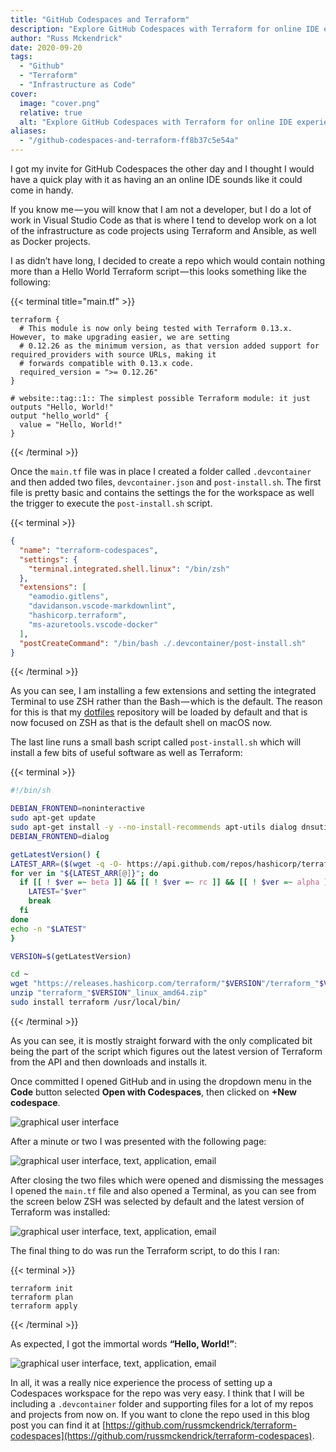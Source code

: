 ```yaml
---
title: "GitHub Codespaces and Terraform"
description: "Explore GitHub Codespaces with Terraform for online IDE experience. Easily set up a workspace for infrastructure as code projects using Terraform and Ansible."
author: "Russ Mckendrick"
date: 2020-09-20
tags:
  - "Github"
  - "Terraform"
  - "Infrastructure as Code"
cover:
  image: "cover.png"
  relative: true
  alt: "Explore GitHub Codespaces with Terraform for online IDE experience. Easily set up a workspace for infrastructure as code projects using Terraform and Ansible."
aliases:
  - "/github-codespaces-and-terraform-ff8b37c5e54a"
---
```


I got my invite for GitHub Codespaces the other day and I thought I would have a quick play with it as having an an online IDE sounds like it could come in handy.

If you know me — you will know that I am not a developer, but I do a lot of work in Visual Studio Code as that is where I tend to develop work on a lot of the infrastructure as code projects using Terraform and Ansible, as well as Docker projects.

I as didn’t have long, I decided to create a repo which would contain nothing more than a Hello World Terraform script — this looks something like the following:

{{< terminal title="main.tf" >}}
``` hcl
terraform {
  # This module is now only being tested with Terraform 0.13.x. However, to make upgrading easier, we are setting
  # 0.12.26 as the minimum version, as that version added support for required_providers with source URLs, making it
  # forwards compatible with 0.13.x code.
  required_version = ">= 0.12.26"
}

# website::tag::1:: The simplest possible Terraform module: it just outputs "Hello, World!"
output "hello_world" {
  value = "Hello, World!"
}
```
{{< /terminal >}}

Once the `main.tf` file was in place I created a folder called `.devcontainer` and then added two files, `devcontainer.json` and `post-install.sh`. The first file is pretty basic and contains the settings the for the workspace as well the trigger to execute the `post-install.sh` script.

{{< terminal >}}
```json
{
  "name": "terraform-codespaces",
  "settings": {
    "terminal.integrated.shell.linux": "/bin/zsh"
  },
  "extensions": [
    "eamodio.gitlens",
    "davidanson.vscode-markdownlint",
    "hashicorp.terraform",
    "ms-azuretools.vscode-docker"
  ],
  "postCreateCommand": "/bin/bash ./.devcontainer/post-install.sh"
}
```
{{< /terminal >}}

As you can see, I am installing a few extensions and setting the integrated Terminal to use ZSH rather than the Bash — which is the default. The reason for this is that my [dotfiles](https://github.com/russmckendrick/dotfiles) repository will be loaded by default and that is now focused on ZSH as that is the default shell on macOS now.

The last line runs a small bash script called `post-install.sh` which will install a few bits of useful software as well as Terraform:

{{< terminal >}}
``` bash
#!/bin/sh

DEBIAN_FRONTEND=noninteractive
sudo apt-get update
sudo apt-get install -y --no-install-recommends apt-utils dialog dnsutils httpie wget unzip curl jq
DEBIAN_FRONTEND=dialog

getLatestVersion() {
LATEST_ARR=($(wget -q -O- https://api.github.com/repos/hashicorp/terraform/releases 2> /dev/null | awk '/tag_name/ {print $2}' | cut -d '"' -f 2 | cut -d 'v' -f 2))
for ver in "${LATEST_ARR[@]}"; do
  if [[ ! $ver =~ beta ]] && [[ ! $ver =~ rc ]] && [[ ! $ver =~ alpha ]]; then
    LATEST="$ver"
    break
  fi
done
echo -n "$LATEST"
}

VERSION=$(getLatestVersion)

cd ~
wget "https://releases.hashicorp.com/terraform/"$VERSION"/terraform_"$VERSION"_linux_amd64.zip"
unzip "terraform_"$VERSION"_linux_amd64.zip"
sudo install terraform /usr/local/bin/
```
{{< /terminal >}}

As you can see, it is mostly straight forward with the only complicated bit being the part of the script which figures out the latest version of Terraform from the API and then downloads and installs it.

Once committed I opened GitHub and in using the dropdown menu in the **Code** button selected **Open with Codespaces**, then clicked on **+New codespace**.

![graphical user interface](images/01.png)

After a minute or two I was presented with the following page:

![graphical user interface, text, application, email](images/02.png)

After closing the two files which were opened and dismissing the messages I opened the `main.tf` file and also opened a Terminal, as you can see from the screen below ZSH was selected by default and the latest version of Terraform was installed:

![graphical user interface, text, application, email](images/03.png)

The final thing to do was run the Terraform script, to do this I ran:

{{< terminal >}}
``` terminfo
terraform init
terraform plan
terraform apply
```
{{< /terminal >}}

As expected, I got the immortal words **“Hello, World!”**:

![graphical user interface, text, application, email](images/04.png)

In all, it was a really nice experience the process of setting up a Codespaces workspace for the repo was very easy. I think that I will be including a `.devcontainer` folder and supporting files for a lot of my repos and projects from now on. If you want to clone the repo used in this blog post you can find it at [https://github.com/russmckendrick/terraform-codespaces](https://github.com/russmckendrick/terraform-codespaces).